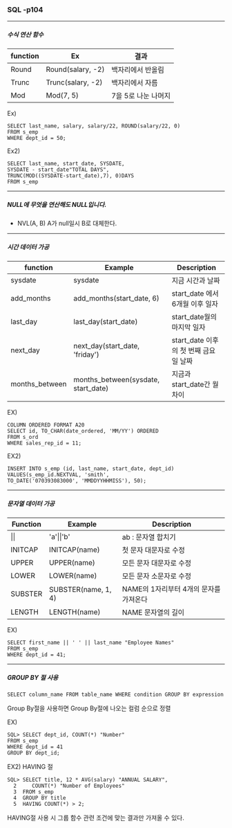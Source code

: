 ### SQL -p104

---

##### 수식 연산 함수

function | Ex | 결과
--- | --- | ---
Round | Round(salary, -2) | 백자리에서 반올림
Trunc | Trunc(salary, -2) | 백자리에서 자름
Mod | Mod(7, 5) | 7을 5로 나눈 나머지

Ex)
```
SELECT last_name, salary, salary/22, ROUND(salary/22, 0)
FROM s_emp
WHERE dept_id = 50;
```

Ex2)
```
SELECT last_name, start_date, SYSDATE,
SYSDATE - start_date"TOTAL DAYS",
TRUNC(MOD((SYSDATE-start_date),7), 0)DAYS
FROM s_emp
```

----

##### NULL에 무엇을 연산해도 NULL입니다.

- NVL(A, B) A가 null일시 B로 대체한다.

----

##### 시간 데이터 가공

function | Example | Description
---- | ---- | -----
sysdate | sysdate | 지금 시간과 날짜
add_months | add_months(start_date, 6) | start_date 에서 6개월 이후 일자
last_day | last_day(start_date) | start_date월의 마지막 일자
next_day | next_day(start_date, 'friday') | start_date 이후의 첫 번째 금요일 날짜
months_between | months_between(sysdate, start_date) | 지금과 start_date간 월 차이

EX)
```
COLUMN ORDERED FORMAT A20
SELECT id, TO_CHAR(date_ordered, 'MM/YY') ORDERED
FROM s_ord
WHERE sales_rep_id = 11;
```

EX2)
```
INSERT INTO s_emp (id, last_name, start_date, dept_id)
VALUES(s_emp_id.NEXTVAL, 'smith',
TO_DATE('070393083000', 'MMDDYYHHMISS'), 50);
```

----

##### 문자열 데이터 가공


Function | Example | Description
--- | --- | ---
\|\| | 'a'\|\|'b' | ab : 문자열 합치기
INITCAP | INITCAP(name) | 첫 문자 대문자로 수정
UPPER | UPPER(name) | 모든 문자 대문자로 수정
LOWER | LOWER(name) | 모든 문자 소문자로 수정
SUBSTER | SUBSTER(name, 1, 4) | NAME의 1자리부터 4개의 문자를 가져온다
LENGTH | LENGTH(name) | NAME 문자열의 길이

EX)
```
SELECT first_name || ' ' || last_name "Employee Names"
FROM s_emp
WHERE dept_id = 41;
```

----

##### GROUP BY 절 사용

```
SELECT column_name FROM table_name WHERE condition GROUP BY expression
```
Group By절을 사용하면 Group By절에 나오는 컬럼 순으로 정렬

EX)
```
SQL> SELECT dept_id, COUNT(*) "Number"
FROM s_emp
WHERE dept_id = 41
GROUP BY dept_id;
```

EX2) HAVING 절
```
SQL> SELECT title, 12 * AVG(salary) "ANNUAL SALARY",
  2     COUNT(*) "Number of Employees"
  3  FROM s_emp
  4  GROUP BY title
  5  HAVING COUNT(*) > 2;
```
HAVING절 사용 시 그룹 함수 관련 조건에 맞는 결과만 가져올 수 있다.